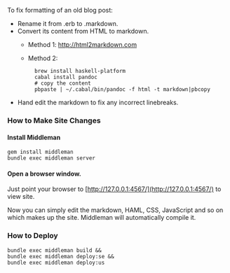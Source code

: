 To fix formatting of an old blog post:

* Rename it from .erb to .markdown.
* Convert its content from HTML to markdown.
    * Method 1: http://html2markdown.com
    * Method 2:

            brew install haskell-platform
            cabal install pandoc
            # copy the content
            pbpaste | ~/.cabal/bin/pandoc -f html -t markdown|pbcopy

* Hand edit the markdown to fix any incorrect linebreaks.


### How to Make Site Changes

#### Install Middleman

    gem install middleman
    bundle exec middleman server

#### Open a browser window.

Just point your browser to [http://127.0.0.1:4567/](http://127.0.0.1:4567/) to view site.

Now you can simply edit the markdown, HAML, CSS, JavaScript and so on which makes up the site. Middleman will automatically compile it.

### How to Deploy

    bundle exec middleman build &&
    bundle exec middleman deploy:se &&
    bundle exec middleman deploy:us
